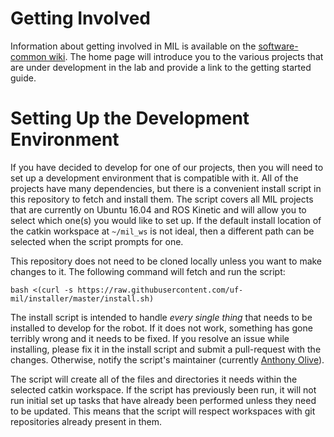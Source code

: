 # Getting Involved

Information about getting involved in MIL is available on the [software-common wiki](https://github.com/uf-mil/software-common/wiki). The home page will introduce you to the various projects that are under development in the lab and provide a link to the getting started guide.

# Setting Up the Development Environment

If you have decided to develop for one of our projects, then you will need to set up a development environment that is compatible with it. All of the projects have many dependencies, but there is a convenient install script in this repository to fetch and install them. The script covers all MIL projects that are currently on Ubuntu 16.04 and ROS Kinetic and will allow you to select which one(s) you would like to set up. If the default install location of the catkin workspace at `~/mil_ws` is not ideal, then a different path can be selected when the script prompts for one.

This repository does not need to be cloned locally unless you want to make changes to it. The following command will fetch and run the script:

    bash <(curl -s https://raw.githubusercontent.com/uf-mil/installer/master/install.sh)

The install script is intended to handle *every single thing* that needs to be installed to develop for the robot. If it does not work, something has gone terribly wrong and it needs to be fixed. If you resolve an issue while installing, please fix it in the install script and submit a pull-request with the changes. Otherwise, notify the script's maintainer (currently [Anthony Olive](mailto:anthony@iris-systems.net)).

The script will create all of the files and directories it needs within the selected catkin workspace. If the script has previously been run, it will not run initial set up tasks that have already been performed unless they need to be updated. This means that the script will respect workspaces with git repositories already present in them.

